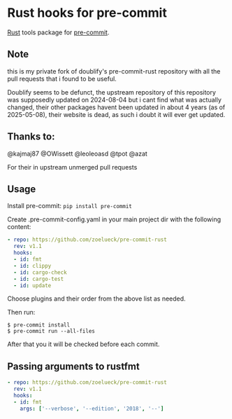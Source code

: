 # Rust hooks for pre-commit

[Rust](https://www.rust-lang.org) tools package for [pre-commit](https://pre-commit.com).

## Note

this is my private fork of doublify's pre-commit-rust repository with all the pull requests that i found to be useful.

Doublify seems to be defunct, the upstream repository of this repository was supposedly updated on 2024-08-04 but i cant find what was actually changed, their other packages havent been updated in about 4 years (as of 2025-05-08), their website is dead, as such i doubt it will ever get updated.

## Thanks to:

@kajmaj87
@OWissett
@leoleoasd
@tpot
@azat

For their in upstream unmerged pull requests

## Usage

Install pre-commit:
`pip install pre-commit`

Create .pre-commit-config.yaml in your main project dir with the following content:
```yaml
- repo: https://github.com/zoelueck/pre-commit-rust
  rev: v1.1
  hooks:
  - id: fmt
  - id: clippy
  - id: cargo-check
  - id: cargo-test
  - id: update
```
Choose plugins and their order from the above list as needed.

Then run:

```
$ pre-commit install
$ pre-commit run --all-files
```

After that you it will be checked before each commit.

## Passing arguments to rustfmt

```yaml
- repo: https://github.com/zoelueck/pre-commit-rust
  rev: v1.1
  hooks:
  - id: fmt
    args: ['--verbose', '--edition', '2018', '--']
```
